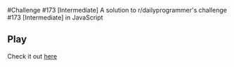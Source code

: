 #Challenge #173 [Intermediate]
A solution to r/dailyprogrammer's challenge #173 [Intermediate] in JavaScript 

## Play
Check it out [here](http://cncplyr.github.io/dailyprogrammer-173-intermediate)
